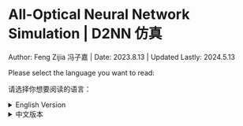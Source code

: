 # All-Optical Neural Network Simulation | D2NN 仿真

Author: Feng Zijia 冯子嘉 | 
Date: 2023.8.13 | 
Updated Lastly: 2024.5.13

Please select the language you want to read:

请选择你想要阅读的语言：

<details>
    <summary>English Version</summary>

## Running Instructions

File Descriptions:

This project implements a simulation of an all-optical neural network, achieving up to 97% accuracy on MNIST (of course, with a nonlinear that is impossible in reality).

The train folder is used for training, and the predict folder for prediction.

This document details the principles and implementation process. It is recommended to read the project documentation before accessing the train and predict folders. The source code involved in the project documentation is mainly contained in the train folder.

Both train and predict folders contain a README.txt file, which should be read before running the files. Be sure to read README.txt before running train. Please, be sure to read it, please be sure to read it, please be sure to read it.

The preprocessing method is in the train folder's torch_prepro.py file. If you encounter any problems with preprocessing or any step of the running, feel free to click on issue to provide feedback OR contact the author.

Literature is the references for this project, which can be compared with the references at the end of the project document.

## Project Introduction

The architecture of classical neural networks is well-known. Neural networks are mostly trained and inferred on GPU platforms. In the paper by Lin etc., they proposed a novel neural network architecture based on light diffraction and phase modulation, $D^2NN$ (Deep Diffractive Neural Network). [^1](#reference) All-optical neural networks have unique advantages in inference tasks, including **low energy consumption and near-light speed**. [^3](#reference)

This project uses `Python + Pytorch` to simulate all-optical neural networks and applies it to MNIST handwritten digit recognition, achieving an accuracy of $93.5\%$, which is higher than the $91.75\%$ in the original paper. The project continues to explore methods to improve the model architecture, achieving a simulation accuracy of $96.5\%$ after introducing relevant improvements.

This project mainly refers to the paper [All-optical machine learning using diffractive deep neural networks](https://www.science.org/doi/10.1126/science.aat8084). Please refer to the source folder for preprocessing and training code, and the model folder for prediction.

## Basic Principles

The basic architecture of the network consists of three types of `layers`: the propagation layer `propagation_layer` that manages the spatial free propagation of light waves, the modulation layer `modulation_layer` that modulates the phase and amplitude of light, and the imaging layer `imaging_layer` that finally performs prediction.

The training process is divided into forward propagation and backpropagation, while the inference process can be completed by forward propagation alone.

### Forward Propagation

In forward propagation, the network completely simulates the physical propagation of light.

Initially, a beam of coherent light is directed into a hollowed-out digit to obtain the incident light field (input plane), followed by light propagation in free space, determined by Fresnel diffraction. Phase and amplitude modulation pieces (L1, L2...) are added at equal intervals during light propagation. The final imaging screen contains ten squares, each representing a digit, and the square with the highest light intensity is the prediction result of the all-optical neural network.

The architecture is displayed in the following diagram[^1](#paper):

![network](https://github.com/feng-spinning/onn-simulation/blob/main/support_images/network_fram.png)

The final effect is shown below.

| ![Incident light field](https://github.com/feng-spinning/onn-simulation/blob/main/support_images/sample_ex.png) | ![Imaging light intensity](https://github.com/feng-spinning/onn-simulation/blob/main/support_images/intensity_0.png) |
|:---:|:---:|
| Incident light field distribution | Imaging light intensity distribution |

It can be seen that the light intensity in the first square is significantly higher than the other squares, thus 0 is the prediction result of this neural network.

### Backpropagation

The phase and amplitude modulation pieces in the `modulation_layer` are the only learnable parameters in the network, controlling light propagation. Their update is completed using the gradient descent method. The final modulation pieces are shown below:

| ![Phase modulation](https://github.com/feng-spinning/onn-simulation/blob/main/support_images/optical_layers.7.phase_values.png) | ![Amplitude modulation](https://github.com/feng-spinning/onn-simulation/blob/main/support_images/optical_layers.7.amplitude_values.png) |
|:---:|:---:|
| Phase modulation | Amplitude modulation |

## Environmental Configuration

Use vscode ssh to connect to the Jingyi Science Association server for training.

Software environment: `torch '2.0.1+cu117' + numpy '1.23.5'`

Hardware environment: `NVIDIA GeForce RTX 3090` (Jingyi Science Association server)

Dataset: MNIST handwritten digit recognition

## Code Implementation

### OpticalNetwork

Related code is in `train.py`, `onn_am.py`, and `layer_show.py`. The first code is the core training code, the second code only contains the optical network, and the third code displays the work of the propagation and modulation layers.

The author's own `OpticalNetwork` class inherits from `torch.nn`. Its implementation can be referred to separately in [onn_am.py](https://github.com/feng-spinning/onn-simulation/blob/main/support_images/onn_am.py). The class contains three layers: the propagation layer `propagation_layer`, the modulation layer `modulation_layer`, and the imaging layer `imaging_layer`.

`propagation_layer` simulates the change in the light field before and after light propagates a certain distance z in free space. The author uses the Fresnel transfer function (Transmittive Function, TF) method, referring to [Computational Fourier Optics](https://www.spiedigitallibrary.org/ebooks/TT/Computational-Fourier-Optics-A-MATLAB-Tutorial/eISBN-9780819482051/10.1117/3.858456?SSO=1) to complete the `propTF()` function. The result after a propagation layer is shown below.

![diff](https://github.com/feng-spinning/onn-simulation/blob/main/support_images/ori_and_diff.png)

It can be seen that the convolution effect of free space propagation causes some blurring of the image.

The Fresnel transfer function method can retain second-order small quantities under the paraxial approximation using the angular spectrum method. Its principle is detailed in [Goodman: Introduction to Fourier Optics, Edition 4th](https://www.semanticscholar.org/paper/Introduction-to-Fourier-optics-Goodman/5e3eb22c476b889eecbb380d012231d819edf156). Its implementation is detailed in the training code `train.py`.

`modulation_layer` mainly introduces phase and amplitude modulation pieces. The modulation pieces have the same size as the sampling space. As the only adjustable parameter layer, the phase and amplitude modulation parameters can be directly called using `loss.backward()` for calculation and `optimizer.step()` for updates.

Below is the light intensity distribution after random phase modulation and propagation over distance $z$.

![mod](https://github.com/feng-spinning/onn-simulation/blob/main/support_images/disp_mo.png)

`imaging_layer` completes the tasks of imaging and output. After calculating the total light intensity, the `imaging_layer` will statistically analyze the light intensity in each square and normalize it, outputting a tensor of dim = 10, with the highest light intensity being the prediction result.

For example, in the lower right image, the corresponding tensor is:

0.1584, 0.1126, 0.1083, 0.1370, 0.1285, 0.8973, 0.1393, 0.1145, 0.2016, 0.1920


It is evident that `tensor[5]` has the largest value, thus 5 is our prediction result.

![Incident light field](https://github.com/feng-spinning/onn-simulation/blob/main/support_images/5.png)

It is particularly important to note: the normalization operation in `imaging_layer` cannot be completed in-place, otherwise gradient calculation will be erroneous. A new `value_` array must be defined and then returned.

The final model consists of

$\rm 5 \times propagation\_layer + 5 \times modulation\_layer + imaging\_layer$

The model's loss function uses `MSELoss()`, and the parameter initialization method selects `kaiming_uniform_` or `uniform_`, with `Adam` as the optimizer.

### Parameters

These are fixed parameters; only the parameters and their meanings are listed here, with the reasons for their selection discussed in "Reasons for Parameter Selection"

Optical parameters

```
M = N = 250 # sampling count on each axis
lmbda = 0.5e-6 # wavelength of coherent light
L = 0.2 # the area to be illuminated
w = 0.051 # the half-width of the light transmission area
z = 100 # the propagation distance in free space
```

When using the entire MNIST dataset for training, the neural network parameters are:
```
learning_rate = 0.003
epochs = 6
batch_size = 128
```


### Data Preprocessing

The related code is in `prepro.py` and `prepro_label.py`. The core involves resizing the images to $(2w) \times (2w)$ and embedding them in an $L \times L$ square area. This generates all images as $M \times M$, unifying the shape of the incident light field. The before and after comparison is shown below.

![pre](https://github.com/feng-spinning/onn-simulation/blob/main/support_images/preprocessing.png)

Label preprocessing involves expanding a number into a dim = 10 array. If label = $i$, then generate the unit vector $e_{i+1}$.

After preprocessing, save as an npy file for easy transfer and reading on different devices.

### Data Reading

Small batch data reading can be directly completed through `np.load()`, but the training data of MNIST exceeds the GPU memory limit, so it must be completed through dataloader. Specific code refer to `train.py` or `train_am.py`.

## Model Performance and Analysis

### Training Performance

The following results did not include amplitude modulation, only phase modulation. The results with amplitude modulation will be discussed in the next section "Model Optimization".

Initially, the author used the first $2\%$ of MNIST for training and testing, that is, $ \rm 1000 \times train + 200 \times validation + 200 \times test$.

If using params:

```
learning_rate = 0.003
epochs = 20
batch_size = 128
```

A training and testing session takes about 50s, which is convenient for parameter tuning. Below is one of the output results, with the weights saved to `weights_small.pt`

```
Using cuda device
Epoch [1/20], Training Loss: 0.1198, Training Accuracy: 70.10%,
...
Epoch [20/20], Training Loss: 0.0255, Training Accuracy: 95.90%,
Validation Loss: 0.0397, Validation Accuracy: 87.50%
Test Accuracy: 90.50%
```


On a small batch dataset, the author achieved a test accuracy of up to 92.5%. The average accuracy is about $91\%$

Later, the author used the entire MNIST for training and testing, that is, $ \rm 50000 \times train + 10000 \times validation + 10000 \times test$. Using parameters

```
learning_rate = 0.003
epochs = 6
batch_size = 128
```

A training and testing session takes about 40 minutes. Below is one of the output results, with the weights saved to `weights_large.pt`.

```
Epoch [6/6], Training Loss: 0.0243, Training Accuracy: 92.86%,
Validation Loss: 0.0225, Validation Accuracy: 93.64%
Test Accuracy: 92.65%
```


On a large batch dataset, the validation set accuracy exceeded $93.5%$, and the test set accuracy also exceeded $92.5\%$. Without amplitude modulation, the simulation result in the original paper was $91.75\%$. The results are close.

We list the `confusion_matrix` for both large batch data and small batch data for comparison.

|Large batch data|Small batch data|
|--|--|
|![conf_am](https://github.com/feng-spinning/onn-simulation/blob/main/support_images/confusion_matrix.png)|![conf](https://github.com/feng-spinning/onn-simulation/blob/main/support_images/confusion_matrix_small.png)|

### Result Display

We demonstrate the model's prediction performance by listing the normalized output results `output` and comparing the incident light field with the final imaging light intensity.

+ Without amplitude modulation

```
[0.1320, 0.1467, 0.2757, 0.6138, 0.3394, 0.4097, 0.3318, 0.1327, 0.2697, 0.1574]
```


![4](https://github.com/feng-spinning/onn-simulation/blob/main/support_images/3.png)

```
[[0.0817, 0.1322, 0.1069, 0.3428, 0.1222, 0.1302, 0.0683, 0.0961, 0.8899, 0.0956]]
```

![contra9](https://github.com/feng-spinning/onn-simulation/blob/main/support_images/8.png) 

+ With amplitude modulation:

```
[[0.0813, 0.1146, 0.2029, 0.3622, 0.7564, 0.1387, 0.0544, 0.0728, 0.2183, 0.4007]]
```


![am_9](https://github.com/feng-spinning/onn-simulation/blob/main/support_images/am_4.png)

[[0.0088, 0.0123, 0.0308, 0.0656, 0.1741, 0.0357, 0.0339, 0.3735, 0.0609, 0.9047]]


![7](https://github.com/feng-spinning/onn-simulation/blob/main/support_images/9.png)

Comparison images are generated in `predict.py` and `predict_am.py`.

## Running Guide

step1: Preprocessing

Run prepro.py & prepro_label.py to generate the preprocessed light field distribution and save it as an npy file. Be sure to modify the parameters according to the hints in the prepro.py file.

step2: Model Training

We provide two types of models here: large.py, large_am.py. The former only has phase modulation, while the latter introduces both amplitude and phase modulation. Change the filename to match the file name generated by prepro.py.

step3: Model Prediction

Run `predict.py` or `predict_am.py` according to the type of model trained in the previous step. Change line 157 in
`u0 = test_data_transposed[17]` to the data you want to run. This will generate the final comparison images, as shown in the previous section.

## Model Optimization

Here we mainly discuss the optimization of the model architecture, with the reasons for parameter choices detailed in the next chapter: Reasons for Selection. This section proposes four optimization methods: increasing the number of layers, adding amplitude modulation, introducing nonlinear activation functions, and changing the propagation distance.

Adjusting the architecture, all small batch data use parameters lr = 0.003, epoch = 20. Phase initialization uses a uniform distribution in $(0,4\pi)$. Large batch data all use parameters lr = 0.003, epoch = 6. Phase initialization uses a uniform distribution in $(0,4\pi)$

### Increasing Layer Count

The most obvious method in adjusting architecture is to increase the number of layers. The experimental results on small batch data are shown below:

|Number of layers|Accuracy|
|--|--|
|1|8.5%|
|2|63.5%|
|3|87.5%|
|4|89.0%|
|5|90.5%|
|8|92.0%|
|12|92.5%|

It is evident that increasing the number of layers can significantly improve accuracy, but in real life, this is more difficult to manufacture and use, and manufacturing process errors may increase. 5-8 layers should be a suitable and balanced choice.

### Adding Amplitude Modulation

Related code is in all files ending with `am`. All files ending with `am` represent `amplitude modulation`.

Secondly, amplitude modulation is added on top of phase modulation.

Below are the training results on the full MNIST set. Through comparison, adding amplitude modulation can significantly improve accuracy without adding much training time. However, it increases complexity in real-world applications.

||With amplitude modulation|Without amplitude modulation|
|--|--|--|
|test|93.4%|92.5%|
|validation|93.9%|93.5%|

```
Epoch [6/6], Training Loss: 0.0203, Training Accuracy: 93.64%,
Validation Loss: 0.0191, Validation Accuracy: 93.86%
Test Accuracy: 93.40%
```


|With amplitude modulation|Without amplitude modulation|
|--|--|
|![conf_am](https://github.com/feng-spinning/onn-simulation/blob/main/support_images/confusion_matrix_am.png)|![conf](https://github.com/feng-spinning/onn-simulation/blob/main/support_images/confusion_matrix.png)|

### Nonlinear Activation

Although the model naturally introduces certain nonlinear factors in the propagation process `propagation_layer`, the overall implementation still relies on linear superposition. Introducing a nonlinear activation function will positively impact the model. Therefore, this paper introduces a complex ReLU function `crelu`^6, adjusting the light field completed by `modulation`, ultimately achieving an accuracy of over $97\%$.

```python
def crelu(x):
    return torch.relu(x.real) + j * torch.relu(x.imag)
```

It is particularly noteworthy that introducing crelu may result in all imaging results being zero, which may cause problems in the normalization calculation of norm. At this time, we can solve this problem by giving norm a baseline. The code is detailed in large_relu.py, simply change norm to `norm_nonzero`.

||with relu|without relu|
|--|--|--|
|test|96.98%|92.5%|
|validaiton|97.01%|93.5%|

```
Epoch [6/6], Training Loss: 0.0046, Training Accuracy: 98.80%, 
Validation Loss: 0.0059, Validation Accuracy: 97.01%
Test Accuracy: 96.98%
```

It is worth noting that using csigmoid does not achieve similar effects. This indicates that applying sigmoid to complex values cannot be completed simply by applying it to the real and imaginary parts.

```
Epoch [1/6], Training Loss: 0.1367, Training Accuracy: 11.36%, 
Validation Loss: 0.1367, Validation Accuracy: 10.64%
```

The major disadvantage of this method is the difficulty of its physical implementation. Currently, it is difficult to find a suitable and convenient optical medium to introduce complex activation functions. $^3$

### Changing propagating distance

Related code is in `changez.py`.

This approach changes z, making z a learnable parameter. Testing on small batch data showed that using a high learning rate caused z to fluctuate dramatically, with accuracy fluctuating around 10%, as shown in the left image; whereas a low learning rate almost does not change z, as shown in the right image. Therefore, this modification was abandoned.

| ![20](https://github.com/feng-spinning/onn-simulation/blob/main/support_images/z_values1.png) | ![1](https://github.com/feng-spinning/onn-simulation/blob/main/support_images/z_values2.png) |
|:---:|:---:|
| lr = 20 | lr = 1 |

### Using Distributed Computing

Drawing from the method of shared weights and biases in convolutional neural networks, the implementation method in this project is to add several parallel connection layers. See `large_dn1n_final.py` for details.

This training is incredibly slow... It didn't finish after two runs. The effect was not very good, indicating that at this level of nonlinearity, we have reached the limit.

Illustration: (Referencing the Zhou etc. 2021 article, inspiration from reconfigurable ONN)

![](https://github.com/feng-spinning/onn-simulation/blob/main/support_images/paralle.png)

```
weights_large_dn1n_feature20.pt
Epoch [4/5], Training Loss: 0.0208, Training Accuracy: 93.37%,
Validation Loss: 0.0191, Validation Accuracy: 94.05%
Epoch [5/5], Training Loss: 0.0205, Training Accuracy: 93.73%,
Validation Loss: 0.0187, Validation Accuracy: 93.91%
Test Accuracy: 93.29%
```



Results:
|                   | validation set | test set |
| ----------------- | -------------- | -------- |
| 2 epoches + crelu | 96.95%         | 96.91%   |
| 5 epoches         | 93.91%         | 93.29%   |

### Switching Propagation Simulation Methods

Using the long-distance transmission correction method in `propagation_ASM.py`, training code in `provided_large.py`. The effect showed no significant difference.

### Incoherent Propagation

Prediction in `predict_inco.py`, where inco stands for incoherent.

Training in `large_inco.py`. Weights are also made public. Performance-wise, the best after incoherent was about 58%. According to Professor Lin Xing, this is because incoherent light does not have negative value operations.


## Reasons for Parameter Selection

### Optical Parameters

```
M = N = 250 # sampling count on each axis
lmbda = 0.5e-6 # wavelength of coherent light
L = 0.2 # the area to be illuminated
w = 0.051 # the half-width of the light transmission area
z = 100 # the propagation distance in free space
```


Parameter $w$ was predetermined, following the method in the Computational book, while the selection of $L$ is based on the Nyquist law. To simulate real optical conditions, we need to sample the light field properly. The required sampling range should be larger than the actual light field range, with the expansion ratio set as Q. The Fresnel number $N_F = w ^2 / (z \times \lambda)$ we combine with the diagram in Goodman: Introduction to Fourier Optics to choose Q slightly less than 2.

![sample](https://github.com/feng-spinning/onn-simulation/blob/main/support_images/sample.jpg)

Our selection of the $M$ parameter has some flaws; if a larger value was chosen, it might reduce aliasing more effectively. However, considering the training cost and preprocessing cost are proportional to $M ^ 2$, we use $M = 250$ for simulation, which is a compromise between efficiency and performance.

The choice of $z$ is based on preliminary propagation simulation experiments. The `propTF` method maintains higher clarity at smaller $z$, and $z = 100$ allows for some diffraction phenomena without causing the image to appear repetitive or widely blurred.

### Neural Network Parameters

Adjustment of neural network parameters mainly relies on experimental results.

It is particularly worth mentioning that the paper provided a $\rm batch\_size = 8$. However, when the author personally experimented with $\rm batch\_size = 8$, accuracy generally fluctuated around 80%, and this caused much frustration. Changing to 128 broke this limit and had a better effect.

`lr` should not be too high or too low. Under the condition of the full MNIST set, $\rm  test\_accuracy$ and $\rm validation\_accuracy $ are generally aligned, temporarily observing no overfitting phenomena, indicating that an `lr` of $0.003$ is relatively large, serving a certain regularizing function.

## Reference

<div id="paper"></div>

- [1] [Xing Lin et al., All-optical machine learning using diffractive deep neural networks. Science 361, 1004-1008 (2018). DOI:10.1126/science.aat8084](https://www.science.org/doi/10.1126/science.aat8084)

<div id="sup"></div>

- [2] [All-optical machine learning using diffractive deep neural networks: Materials and Methods](https://www.sciencemag.org/content/361/6406/1004/suppl/DC1)

<div id="inf"></div>

- [3] [Wetzstein, G., Ozcan, A., Gigan, S. et al. Inference in artificial intelligence with deep optics and photonics. Nature 588, 39–47 (2020).](https://doi.org/10.1038/s41586-020-2973-6)


<div id="computational"></div>

- [4]: [Computational Fourier Optics: A MATLAB tutorial](https://www.spiedigitallibrary.org/ebooks/TT/Computational-Fourier-Optics-A-MATLAB-Tutorial/eISBN-9780819482051/10.1117/3.858456?SSO=1)

<div id="goodman"></div>

- [5] [Goodman: Introduction to Fourier Optics, Edition 4th](https://www.semanticscholar.org/paper/Introduction-to-Fourier-optics-Goodman/5e3eb22c476b889eecbb380d012231d819edf156)

- [6] [Complex-valued convolutional neural networks for real-valued image classification](https://ieeexplore.ieee.org/abstract/document/7965936)

  </details>
  
  <details>
    <summary>中文版本</summary>
  
## 运行须知

文件说明：

本项目实现了全光神经网络的仿真，在 MNIST 上最高达到了 97% 的正确率（当然是加了一个现实中根本不可能实现的非线性）

train 文件夹用于训练，predict 用于预测。

本文档中详述了原理及实现过程，建议先阅读项目文档再点进 train 与 predict 文件夹。项目文档中涉及的源代码主要蕴含在 train 文件夹中。

train 与 predict 文件夹内均有 README.txt 文件，建议查看后运行文件。运行train之前请务必查看README.txt。请务必查看，请务必查看，请务必查看。

预处理的方法在train文件夹下的torch_prepro.py中。如果预处理或运行的任何一步遇到问题，欢迎点击issue反馈 OR 联系作者。

literature 是本项目的参考文献，可以对照项目文档最后的 reference 查看。

## 项目简介

经典神经网络的架构人们已经耳熟能详。神经网络多基于GPU平台进行训练和推断。在Lin etc.的论文中，他们提出了一种基于光的衍射与相位调制的新型神经网络架构 $D^2NN$ (Deep Diffractive Neural Network)。[<sup>1</sup>](#reference) 全光神经网络在推断任务（Inference task）中具有**低能耗、近光速**的独特优势。[<sup>3</sup>](#reference)

本项目使用 `Python + Pytorch` 对全光神经网络进行仿真，并应用于MNIST手写数字识别中，通过调参取得了 $93.5\%$ 的正确率，高于原始论文 $91.75\%$ 的结果。本项目继续探索了对模型架构的改进方法，在引入相关改进后取得了 $96.5\%$ 的仿真正确率。

本项目主要参考论文 [All-optical machine learning using diffractive deep neural networks](https://www.science.org/doi/10.1126/science.aat8084)。预处理及训练代码请参考 train 文件夹中的内容，预测请参考 predict 文件夹中的内容。

## 基本原理

该网络的基本架构由三种 `layer` 组成，分别为：主管光波的空间自由传播的传播层 `propagation_layer`、进行光的相位与振幅调制的调制层 `modulation_layer`、以及最终实现预测的成像层 `imaging_layer`。

训练过程分为前向传播与反向传播，推断过程前向传播即可完成。

### 前向传播

在前向传播中，该网络完整地模拟了光的物理传播过程。

首先由一束相干光打入镂空的数字获得入射光场(input plane)，接下来光在自由空间中传播，由菲涅尔衍射决定。在光传播的等间隔处加入了相位与振幅调制片(L1, L2...)。最后的成像屏中有十个方块，每个代表一个数字，squares中所获光强最大的一个即为全光神经网络的预测结果。

架构在下图中展现[<sup>1</sup>](#paper) ：

![network](https://github.com/feng-spinning/onn-simulation/blob/main/support_images/network_fram.png)

最终实现的效果如下所示。

| ![入射光场](https://github.com/feng-spinning/onn-simulation/blob/main/support_images/sample_ex.png) | ![成像光强](https://github.com/feng-spinning/onn-simulation/blob/main/support_images/intensity_0.png) |
|:---:|:---:|
| 入射光场分布 | 成像光强分布 |

可以看到第一个square中的光强明显大于其余几个方块，因此0即为该神经网络的预测结果。

### 反向传播

`modulation_layer` 中的相位与振幅调制片是网络中唯一的learnable parameter, 它们控制着光的传播。其更新使用梯度下降法完成。最终的调制片示例如下：

| ![相位调制](https://github.com/feng-spinning/onn-simulation/blob/main/support_images/optical_layers.7.phase_values.png) | ![振幅调制](https://github.com/feng-spinning/onn-simulation/blob/main/support_images/optical_layers.7.amplitude_values.png) |
|:---:|:---:|
| 相位调制 | 振幅调制 |

## 环境配置

使用vscode ssh连接精仪科协服务器进行训练。

软件环境: `torch '2.0.1+cu117' + numpy '1.23.5'`

硬件环境: `NVIDIA GeForce RTX 3090`单卡。作者没有实现多卡联跑，有实现的同学特别欢迎联系作者！

数据集: MNIST 手写数字识别。

## 代码实现

### OpticalNetwork

本部分的相关代码在 `train.py`, `onn_am.py`, `layer_show.py`中。第一个代码是训练的核心代码，第二个代码只含有optical network，第三个代码展示了传播层和调制层的工作。

作者自己写的 `OpticalNetwork` 类继承自 `torch.nn`。其实现可以单独参照 [onn_am.py](https://github.com/feng-spinning/onn-simulation/blob/main/support_images/onn_am.py)。类中有三种层：传播层 `propagation_layer`、调制层 `modulation_layer` 和成像层 `imaging_layer`。

`propagation_layer` 模拟光在自由空间中传播一段距离 z 前后的光场变化。作者采用菲涅尔传递函数 (Transmittive Funtion, TF) 法，参照 [Computational Fourier Optics](https://www.spiedigitallibrary.org/ebooks/TT/Computational-Fourier-Optics-A-MATLAB-Tutorial/eISBN-9780819482051/10.1117/3.858456?SSO=1) 的实现完成 `propTF()` 函数。经过一个传播层的结果如下所示。

![diff](https://github.com/feng-spinning/onn-simulation/blob/main/support_images/ori_and_diff.png)

可以看到自由空间传播的卷积效果对图象造成了一定模糊。

菲涅尔传递函数方法可以用角谱法在傍轴近似下保留二阶小量得到。其原理详见 [Goodman: Introduction to Fourier Optics, Edition 4th](https://www.semanticscholar.org/paper/Introduction-to-Fourier-optics-Goodman/5e3eb22c476b889eecbb380d012231d819edf156)。其实现详见训练所用代码 `train.py`。

`modulation_layer` 主要引入相位和振幅调制片。调制片与采样空间有着同样的 size。作为唯一可调参数的layer，在定义完各个层之后，相位与振幅调制的参数可以直接调用 `loss.backward()` 完成计算，使用 `optimizer.step()` 完成更新。

以下是进行随机相位调制之后再传播 $z$ 距离的光强分布。

![mod](https://github.com/feng-spinning/onn-simulation/blob/main/support_images/disp_mo.png)

`imaging_layer` 完成成像和输出的任务。在计算总的光强后，`imaging_layer` 会对每一个方块中的光强大小进行统计并进行归一化，输出一个 dim = 10 的tensor，光强最大的即为预测结果。

举例而言，在下右图中，其对应的tensor为：

```
0.1584, 0.1126, 0.1083, 0.1370, 0.1285, 0.8973, 0.1393, 0.1145, 0.2016, 0.1920
```

可以明显看到 `tensor[5]` 的数值最大，因而5就是我们的预测结果。

![入射光场](https://github.com/feng-spinning/onn-simulation/blob/main/support_images/5.png) 

需要特别注意的是：`imaging_layer` 中归一化操作不能就地完成，否则梯度计算会出错，需要新定义一个 `value_` 数组再return。

最终的模型由

$\rm 5 \times propagation\_layer + 5 \times modulation\_layer + imaging\_layer$

组成。

模型的损失函数使用 `MSELoss()`，参数初始化方法选择 `kaiming_uniform_` 或`uniform_`，优化器选用 `Adam`。

### Parameters

这里是固定参数，此处只列出参数及其代表的含义，其选择原因见"参数的选择原因"

光学参数

```
M = N = 250     # sampling count on each axis
lmbda = 0.5e-6  # wavelength of coherent light
L = 0.2         # the area to be illuminated
w = 0.051       # the half-width of the light transmission area
z = 100         # the propagation distance in free space
```

在使用全部MNIST数据进行训练时的神经网络参数为：

```
learning_rate = 0.003
epochs = 6
batch_size = 128
```

### 数据预处理

预处理的相关代码在 `prepro.py`以及 `prepro_label.py` 中。其核心在于将图片重新采样，将其大小限制在 $(2w) \times (2w)$ 并嵌套在一个 $L \times L$ 的方形区域内。这样生成所有图片都是 $M \times M$ ，入射光场的形状得以统一。前后对比如下所示。

![pre](https://github.com/feng-spinning/onn-simulation/blob/main/support_images/preprocessing.png)

label的预处理在于把一个数字扩展成一个 dim = 10 的数组。若label = $i$, 则生成单位向量 $e_{i+1}$。

预处理完成后保存为npy文件，便于在不同设备上的转移与读取。

### 数据读取

小批量数据的读取可以直接通过 `np.load()` 完成，但MNIST的训练数据超出了GPU内存的限制，必须通过dataloader完成。具体代码参照 `train.py` or `train_am.py`。

## 模型表现及分析

### 训练表现

以下结果是没有加入振幅调制，只有振幅调制的结果。加入振幅调制的结果将在下一板块"模型调优"进行讨论。

笔者一开始使用MNIST的前 $2\%$ 进行训练与测试，也即 $ \rm 1000 \times train + 200 \times validation + 200 \times test$。

若使用参数

```
learning_rate = 0.003
epochs = 20
batch_size = 128
```

一次训练及测试所需的时间大约为50s，方便调参。以下是其中一次的输出结果，其权重保存到了`weights_small.pt`中

```
Using cuda device
Epoch [1/20], Training Loss: 0.1198, Training Accuracy: 70.10%, 
...
Epoch [20/20], Training Loss: 0.0255, Training Accuracy: 95.90%, 
Validation Loss: 0.0397, Validation Accuracy: 87.50%
Test Accuracy: 90.50%
```

在小批次数据集上，笔者在测试集上最高达到过92.5%的正确率。平均正确率约为 $91\%$

笔者后来使用MNIST的全部进行训练与测试，也即 $ \rm 50000 \times train + 10000 \times validation + 10000 \times test$。使用参数

```
learning_rate = 0.003
epochs = 6
batch_size = 128
```

一次训练及测试的结果大约为40min。以下是一次输出的结果，其权重保存到了`weights_large.pt`中。
```
Epoch [6/6], Training Loss: 0.0243, Training Accuracy: 92.86%, 
Validation Loss: 0.0225, Validation Accuracy: 93.64%
Test Accuracy: 92.65%
```

在大批次数据集上的结果，validation set中的正确率超过 $93.5%$, test set中正确率也超过了 $92.5\%$ 。不加入振幅调制，原始论文的仿真结果为 $91.75\%$。结果相近。

我们列出大批量数据和小批量数据的 `confusion_matrix` 以作对比。

|大批量数据|小批量数据|
|--|--|
|![conf_am](https://github.com/feng-spinning/onn-simulation/blob/main/support_images/confusion_matrix.png)|![conf](https://github.com/feng-spinning/onn-simulation/blob/main/support_images/confusion_matrix_small.png)|

### 结果展示

我们通过列出模型归一化之后的输出结果 `output` && 入射光场与最终成像光强的对比展示模型的预测表现。

+ 若没有振幅调制

```
[[0.1320, 0.1467, 0.2757, 0.6138, 0.3394, 0.4097, 0.3318, 0.1327, 0.2697, 0.1574]]
```

![4](https://github.com/feng-spinning/onn-simulation/blob/main/support_images/3.png)


```
[[0.0817, 0.1322, 0.1069, 0.3428, 0.1222, 0.1302, 0.0683, 0.0961, 0.8899, 0.0956]]
```
![contra9](https://github.com/feng-spinning/onn-simulation/blob/main/support_images/8.png) 

+ 若加入振幅调制：

```
[[0.0813, 0.1146, 0.2029, 0.3622, 0.7564, 0.1387, 0.0544, 0.0728, 0.2183, 0.4007]]
```

![am_9](https://github.com/feng-spinning/onn-simulation/blob/main/support_images/am_4.png)

```
[[0.0088, 0.0123, 0.0308, 0.0656, 0.1741, 0.0357, 0.0339, 0.3735, 0.0609, 0.9047]]
```

![7](https://github.com/feng-spinning/onn-simulation/blob/main/support_images/9.png)

对比图在 `predict.py` 与 `predict_am.py` 中生成。

## 运行指南

step1: 预处理

运行 prepro.py & prepro_label.py，生成预处理之后的光场分布并保存为npy文件。注意按照 prepro.py 文件中的提示修改参数。

step2: 模型训练

这里我们提供两种模型：large.py, large_am.py。前者只有相位调制，后者引入了振幅与相位调制。更改文件名与prepro.py中生成的文件名一致。

step3: 模型预测

根据上一步训练的模型种类运行 `predict.py` 或 `predict_am.py`。更改 line 157中的
`u0 = test_data_transposed[17]` 为你所想要运行的数据。将会生成最终的对比图，如上一板块所示

## 模型调优

这里我们主要讨论模型架构的优化，参数的优化详见下一章：选择依据。本版块提出四种优化方法：增加层数、加入振幅调制、增加非线性激活函数和改变传播距离。

调整架构，小批次数据全部采用参数lr = 0.003, epoch = 20. 相位初始化使用$(0,4\pi)$中的均匀分布。大批次数据全部采用参数lr = 0.003, epoch = 6. 相位初始化使用$(0,4\pi)$中的均匀分布

### 增加层数

调整架构中最显而易见的方法就是增加层数。在小批量数据上的实验结果如下所示：

|层数|正确率|
|--|--|
|1|8.5%|
|2|63.5%|
|3|87.5%|
|4|89.0%|
|5|90.5%|
|8|92.0%|
|12|92.5%|

可以发现增加层数可以显著增加正确率，但在现实生活中这样更难以制作投入使用，且制造工艺带来的误差可能会增加。5-8层应该是较为合适且折衷的选择。

### 加入振幅调制

相关代码在所有以 `am` 结尾的文件中。所有以 `am` 结尾的文件都代表着有 `amplitude modulation`。

其次是在相位调制之上加入振幅调制。

以下是在MNIST全集上的训练结果。经过对比，加入振幅调制可以较为显著地提高正确率，且没有增加很多训练时间。不过在现实应用中又增加了复杂度。

||有振幅调制|无振幅调制|
|--|--|--|
|test|93.4%|92.5%|
|validaiton|93.9%|93.5%|

```
Epoch [6/6], Training Loss: 0.0203, Training Accuracy: 93.64%, 
Validation Loss: 0.0191, Validation Accuracy: 93.86%
Test Accuracy: 93.40%
```

|有振幅调制|无振幅调制|
|--|--|
|![conf_am](https://github.com/feng-spinning/onn-simulation/blob/main/support_images/confusion_matrix_am.png)|![conf](https://github.com/feng-spinning/onn-simulation/blob/main/support_images/confusion_matrix.png)|

### 非线性激活

虽然本模型在传播过程 `propagation_layer` 中自然引入了一定的非线性因素，但整体实现仍然依赖线性叠加。引入非线性激活函数将对模型产生积极影响。因此本文引入complex ReLU function `crelu`$^6$，对完成 `modulation` 的光场进行调节，最终可以达到超过 $97\%$ 的正确率。

```python
def crelu(x):
    return torch.relu(x.real) + j * torch.relu(x.imag)
```

特别需要注意：引入 `crelu` 后可能使得最后imaging时结果通通为0，若加之以浮点误差则可能使得归一化中的范数计算 norm 出现问题。这时我们可以通过给 norm 一个底线来解决这一问题。代码详见 `large_relu.py`，将 `norm` 改为 `norm_nonzero` 即可。

```python
def norm_nonzero(x):
    # Add a small constant to ensure non-negativity and avoid numerical instability
    epsilon = 1e-10
    return torch.sqrt(torch.clamp(torch.dot(x, x), min=epsilon))
```

||引入relu|不引入relu|
|--|--|--|
|test|96.98%|92.5%|
|validaiton|97.01%|93.5%|

```
Epoch [6/6], Training Loss: 0.0046, Training Accuracy: 98.80%, 
Validation Loss: 0.0059, Validation Accuracy: 97.01%
Test Accuracy: 96.98%
```

值得记录的是，使用 `csigmoid` 并不能达到与之相仿佛的效果。说明 sigmoid 作用在complex value上不能通过简单地应用到实部与虚部来完成。

```
Epoch [1/6], Training Loss: 0.1367, Training Accuracy: 11.36%, 
Validation Loss: 0.1367, Validation Accuracy: 10.64%
```

这一方法的最大弊端在于其物理实现的困难。目前尚难以找到适合便捷地引入complex activation function的光学介质。$^3$

### 改变传播距离

相关代码在 `changez.py` 中。

该思路为改变z，使得z变成一个可以学习的参数。经过小批量数据上的测试，使用过大的学习率会导致z剧烈抖动，正确率在10%上下浮动，如左图；而学习率较小时z几乎不改变，如右图。因此这一改动被放弃。

| ![20](https://github.com/feng-spinning/onn-simulation/blob/main/support_images/z_values1.png) | ![1](https://github.com/feng-spinning/onn-simulation/blob/main/support_images/z_values2.png) |
|:---:|:---:|
| lr = 20 | lr = 1 |

### 使用分布式的计算方式

借鉴卷积神经网络共享权重和偏置的方式，结合到本项目中来的实现方式是增加几个平行的连接层。详情参见`large_dn1n_final.py`

这个训练实在是太慢了…跑了两次都没跑完。效果也没有太好，说明在该非线性度下，我们已经达到了极致。

示意图：（参照Zhou etc. 2021文章，reconfigurable ONN的灵感）

![](https://github.com/feng-spinning/onn-simulation/blob/main/support_images/paralle.png)

```
weights_large_dn1n_feature20.pt
Epoch [4/5], Training Loss: 0.0208, Training Accuracy: 93.37%, 
Validation Loss: 0.0191, Validation Accuracy: 94.05%
Epoch [5/5], Training Loss: 0.0205, Training Accuracy: 93.73%, 
Validation Loss: 0.0187, Validation Accuracy: 93.91%
Test Accuracy: 93.29%
```


结果：
|                   | validation set | test set |
| ----------------- | -------------- | -------- |
| 2 epoches + crelu | 96.95%         | 96.91%   |
| 5 epoches         | 93.91%         | 93.29%   |

### 更换一种传播的仿真方法

使用远距离传输修正的`propagation_ASM.py`中的方法，训练代码在`provided_large.py`中。效果没有显著差别。

### 非相干传播

预测在`predict_inco.py`中，其中inco代表incoherent，非相干。

训练在`large_inco.py`中。权重也都公开了。效果上，非相干最好之后58%左右。根据林星老师的看法，这是因为非相干光没有负值运算。


## 参数的选择依据

### 光学参数

```
M = N = 250     # sampling count on each axis
lmbda = 0.5e-6  # wavelength of coherent light
L = 0.2         # the area to be illuminated
w = 0.051       # the half-width of the light transmission area
z = 100         # the propagation distance in free space
```

参数 $w$ 事先确定，因袭 Computational 书中的选法，而 $L$ 的选择根据 Nyquist law 决定。要模拟现实光学条件，我们要对光场进行合适的采样。采样需要的范围要大于实际光场范围，其扩大的比值设为Q。菲涅尔数 $N_F = w ^2 / (z \times \lambda)$ 我们结合 Goodman: Introduction to Fourier Optics 中的图进行采样，选择Q略小于2。

![sample](https://github.com/feng-spinning/onn-simulation/blob/main/support_images/sample.jpg)

这边我们的 $M$ 参数的选择有一定瑕疵，如果选的较大一些应该可以更大程度减少混叠 (aliasing) 效果应该更好。但考虑到训练成本、预处理成本均正比于 $M ^ 2$，这里我们使用 $M = 250$ 进行仿真，属于效率与性能的折衷之选。

参数 $z$ 选择是依据前期的传播仿真实验而定。`propTF` 方法在较小的 $z$ 时有较高的清晰度，$z = 100$ 使得有一定衍射现象的同时不至于使得图象出现重复或大范围的模糊。

### 神经网络参数

神经网络参数的调整主要依赖实验结果。

特别值得一提的是，论文中给出的 $\rm batch\_size = 8$。但作者亲身实践 $\rm batch\_size = 8$ 的时候正确率普遍在 80% 上下浮动，并因为这个苦恼许久。在改为128可以突破这一界限，具有较好的效果。

`lr` 不宜过高或过低。在MNIST全集的条件下，$\rm  test\_accuracy$ 与 $\rm validation\_accuracy $ 基本持平，暂时没有观察到过拟合的现象，说明 $0.003$ 的 `lr` 本身相对较大，起到了一定规范化的作用。

## Reference

<div id="paper"></div>

- [1] [Xing Lin et al. ,All-optical machine learning using diffractive deep neural networks.Science361,1004-1008(2018).DOI:10.1126/science.aat8084](https://www.science.org/doi/10.1126/science.aat8084)

<div id="sup"></div>

- [2] [All-optical machine learning using diffractive deep neural networks: Materials and Methods](https://www.sciencemag.org/content/361/6406/1004/suppl/DC1)

<div id="inf"></div>

- [3] [Wetzstein, G., Ozcan, A., Gigan, S. et al. Inference in artificial intelligence with deep optics and photonics. Nature 588, 39–47 (2020).](https://doi.org/10.1038/s41586-020-2973-6)


<div id="computational"></div>

- [4]: [Computational Fourier Optics: A MATLAB tutorial](https://www.spiedigitallibrary.org/ebooks/TT/Computational-Fourier-Optics-A-MATLAB-Tutorial/eISBN-9780819482051/10.1117/3.858456?SSO=1)

<div id="goodman"></div>

- [5] [Goodman: Introduction to Fourier Optics, Edition 4th](https://www.semanticscholar.org/paper/Introduction-to-Fourier-optics-Goodman/5e3eb22c476b889eecbb380d012231d819edf156)

- [6] [Complex-valued convolutional neural networks for real-valued image classification](https://ieeexplore.ieee.org/abstract/document/7965936)


  </details>
  
